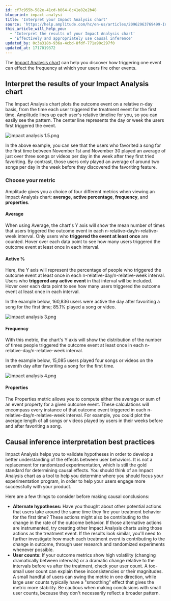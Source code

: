 ```yaml
---
id: cf7c955b-582e-41cd-b864-8c41e82e2b48
blueprint: impact-analysi
title: 'Interpret your Impact Analysis chart'
source: 'https://help.amplitude.com/hc/en-us/articles/20962963769499-Interpret-your-Impact-Analysis-chart'
this_article_will_help_you:
  - 'Interpret the results of your Impact Analysis chart'
  - 'Effectively and appropriately use causal inference'
updated_by: 0c3a318b-936a-4cbd-8fdf-771a90c297f0
updated_at: 1717019372
---
```

The [Impact Analysis chart](/analytics/charts/impact-analysis/impact-analysis-track) can help you discover how triggering one event can effect the frequency at which your users fire other events.

## Interpret the results of your Impact Analysis chart

The Impact Analysis chart plots the outcome event on a relative *n*-day basis, from the time each user triggered the treatment event for the first time. Amplitude lines up each user's relative timeline for you, so you can easily see the pattern. The center line represents the day or week the users first triggered the event.

![impact analysis 1.5.png](/output/img/impact-analysis/impact-analysis-1-5-png.png)

In the above example, you can see that the users who favorited a song for the first time between November 1st and November 30 played an average of just over three songs or videos per day in the week after they first tried favoriting. By contrast, those users only played an average of around two songs per day in the week before they discovered the favoriting feature.

### Choose your metric

Amplitude gives you a choice of four different metrics when viewing an Impact Analysis chart: **average**, **active percentage**, **frequency**, and **properties**.  

#### Average

When using Average, the chart's Y axis will show the mean number of times that users triggered the outcome event in each n-relative-day/n-relative-week interval. Only users who **triggered the event at least once** are counted. Hover over each data point to see how many users triggered the outcome event at least once in each interval.

#### Active %

Here, the Y axis will represent the percentage of people who triggered the outcome event at least once in each n-relative-day/n-relative-week interval. Users who **triggered any active event** in that interval will be included. Hover over each data point to see how many users triggered the outcome event at least once in each interval.

In the example below, 160,836 users were active the day after favoriting a song for the first time; 85.1% played a song or video. 

![impact analysis 3.png](/output/img/impact-analysis/impact-analysis-3-png.png)

#### Frequency

With this metric, the chart's Y axis will show the distribution of the number of times people triggered the outcome event at least once in each n-relative-day/n-relative-week interval.

In the example below, 15,085 users played four songs or videos on the seventh day after favoriting a song for the first time.

![impact analysis 4.png](/output/img/impact-analysis/impact-analysis-4-png.png)

#### Properties

The Properties metric allows you to compute either the average or sum of an event property for a given outcome event. These calculations will encompass every instance of that outcome event triggered in each n-relative-day/n-relative-week interval. For example, you could plot the average length of all songs or videos played by users in their weeks before and after favoriting a song.

## Causal inference interpretation best practices

Impact Analysis helps you to validate hypotheses in order to develop a better understanding of the effects between user behaviors. It is not a replacement for randomized experimentation, which is still the gold standard for determining causal effects. You should think of an Impact Analysis chart as a tool to help you determine where you should focus your experimentation program, in order to help your users engage more successfully with your product.

Here are a few things to consider before making causal conclusions:

* **Alternate hypotheses:** Have you thought about other potential actions that users take around the same time they fire your treatment behavior for the first time? These actions might also be contributing to the change in the rate of the outcome behavior. If those alternative actions are instrumented, try creating other Impact Analysis charts using those actions as the treatment event. If the results look similar, you'll need to further investigate how much each treatment event is contributing to the change in outcome, through user research and randomized experiments whenever possible.
* **User counts:** If your outcome metrics show high volatility (changing dramatically between intervals) or a dramatic change relative to the intervals before vs after the treatment, check your user count. A too-small user count can explain these inconsistencies or their magnitudes. A small handful of users can swing the metric in one direction, while large user counts typically have a "smoothing" effect that gives the metric more stability. Be cautious when making conclusions with small user counts, because they don't necessarily reflect a broader pattern.